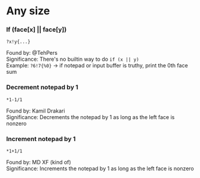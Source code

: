 # Any size

### If (face[x] || face[y])

    ?x!y{...}

Found by: @TehPers  
Significance: There's no builtin way to do `if (x || y)`  
Example: `?6!7{%0}` -> if notepad or input buffer is truthy, print the 0th face sum

### Decrement notepad by 1

    *1-1/1

Found by: Kamil Drakari  
Significance: Decrements the notepad by 1 as long as the left face is nonzero

### Increment notepad by 1

    *1+1/1

Found by: MD XF (kind of)  
Significance: Increments the notepad by 1 as long as the left face is nonzero
